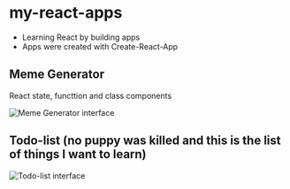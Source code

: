 # my-react-apps
* Learning React by building apps
* Apps were created with Create-React-App

## Meme Generator
React state, functtion and class components

![Meme Generator interface](https://i.ibb.co/9ZmZ7Nn/meme-generator-1.png)

## Todo-list (no puppy was killed and this is the list of things I want to learn)
![Todo-list interface](https://i.ibb.co/qYJ6Rzg/todo-list.png)





















